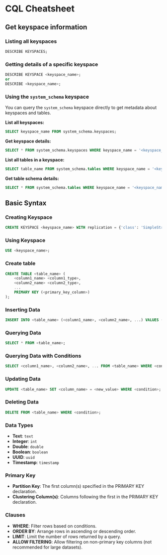 # CQL Cheatsheet

## Get keyspace information

### Listing all keyspaces

```sql
DESCRIBE KEYSPACES;
```

### Getting details of a specific keyspace

```sql
DESCRIBE KEYSPACE <keyspace_name>;
or
DESCRIBE <keyspace_name>;
```

### Using the `system_schema` keyspace

   You can query the `system_schema` keyspace directly to get metadata about keyspaces and tables.

**List all keyspaces:**

```sql
SELECT keyspace_name FROM system_schema.keyspaces;
```

**Get keyspace details:**

```sql
SELECT * FROM system_schema.keyspaces WHERE keyspace_name = '<keyspace_name>';
```

**List all tables in a keyspace:**

```sql
SELECT table_name FROM system_schema.tables WHERE keyspace_name = '<keyspace_name>';
```

**Get table schema details:**

```sql
SELECT * FROM system_schema.tables WHERE keyspace_name = '<keyspace_name>' AND table_name = '<table_name>';
```

## Basic Syntax

### Creating Keyspace

```sql
CREATE KEYSPACE <keyspace_name> WITH replication = {'class': 'SimpleStrategy', 'replication_factor': <num_replicas>};
```

### Using Keyspace

```sql
USE <keyspace_name>;
```

### Create table

```sql
CREATE TABLE <table_name> (
    <column1_name> <column1_type>,
    <column2_name> <column2_type>,
    ...
    PRIMARY KEY (<primary_key_column>)
);
```

### Inserting Data

```sql
INSERT INTO <table_name> (<column1_name>, <column2_name>, ...) VALUES (<value1>, <value2>, ...);
```

### Querying Data

```sql
SELECT * FROM <table_name>;
```

### Querying Data with Conditions

```sql
SELECT <column1_name>, <column2_name>, ... FROM <table_name> WHERE <condition>;
```

### Updating Data

```sql
UPDATE <table_name> SET <column_name> = <new_value> WHERE <condition>;
```

### Deleting Data

```sql
DELETE FROM <table_name> WHERE <condition>;
```

### Data Types

- **Text**: `text`
- **Integer**: `int`
- **Double**: `double`
- **Boolean**: `boolean`
- **UUID**: `uuid`
- **Timestamp**: `timestamp`

### Primary Key

- **Partition Key**: The first column(s) specified in the PRIMARY KEY declaration.
- **Clustering Column(s)**: Columns following the first in the PRIMARY KEY declaration.

### Clauses

- **WHERE**: Filter rows based on conditions.
- **ORDER BY**: Arrange rows in ascending or descending order.
- **LIMIT**: Limit the number of rows returned by a query.
- **ALLOW FILTERING**: Allow filtering on non-primary key columns (not recommended for large datasets).
